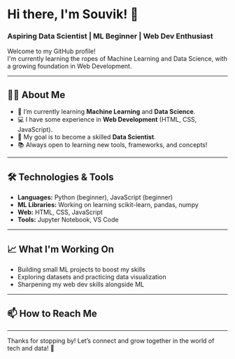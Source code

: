 # Hi there, I'm Souvik! 👋

###  Aspiring Data Scientist | ML Beginner | Web Dev Enthusiast

Welcome to my GitHub profile!  
I'm currently learning the ropes of Machine Learning and Data Science, with a growing foundation in Web Development.

---

## 👨‍💻 About Me

- 🌱 I’m currently learning **Machine Learning** and **Data Science**.
- 💻 I have some experience in **Web Development** (HTML, CSS, JavaScript).
- 🎯 My goal is to become a skilled **Data Scientist**.
- 📚 Always open to learning new tools, frameworks, and concepts!

---

## 🛠️ Technologies & Tools

- **Languages:** Python (beginner), JavaScript (beginner)
- **ML Libraries:** Working on learning scikit-learn, pandas, numpy
- **Web:** HTML, CSS, JavaScript
- **Tools:** Jupyter Notebook, VS Code

---

## 📈 What I'm Working On

- Building small ML projects to boost my skills
- Exploring datasets and practicing data visualization
- Sharpening my web dev skills alongside ML

---

## 📫 How to Reach Me

<!-- Add your social links here (LinkedIn, Twitter, Email, etc.) -->
<!-- Example:
- [LinkedIn](https://www.linkedin.com/in/yourprofile)
- [Twitter](https://twitter.com/yourhandle)
-->

---

Thanks for stopping by! Let’s connect and grow together in the world of tech and data! 🚀
